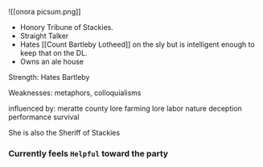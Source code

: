 ![[onora picsum.png]]
- Honory Tribune of Stackies.
- Straight Talker
- Hates [[Count Bartleby Lotheed]] on the sly but is intelligent enough to keep that on the DL.
- Owns an ale house

Strength: Hates Bartleby

Weaknesses:  metaphors, colloquialisms

influenced by:
	meratte county lore
	farming lore
	labor
	nature
	deception
	performance
	survival

She is also the Sheriff of Stackies
### Currently feels `Helpful` toward the party
